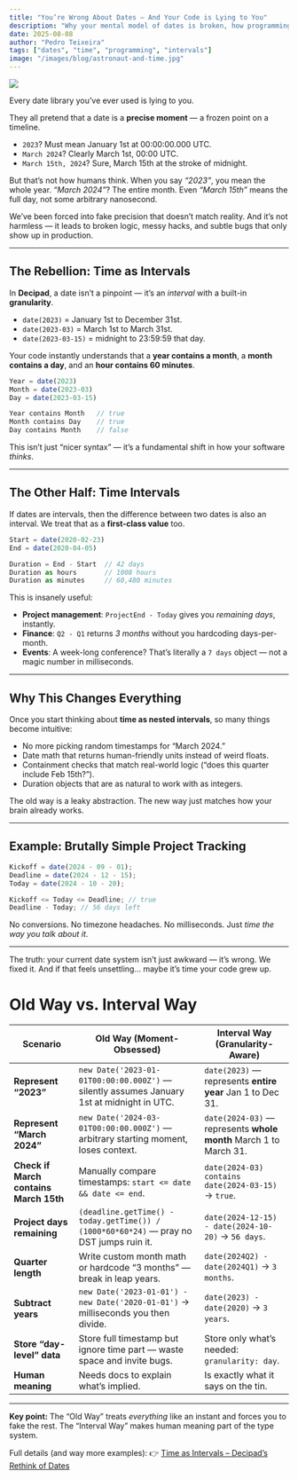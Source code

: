 ```yaml
---
title: "You’re Wrong About Dates — And Your Code is Lying to You"
description: "Why your mental model of dates is broken, how programming languages gaslight us about time, and how Decipad’s interval-based approach fixes it."
date: 2025-08-08
author: "Pedro Teixeira"
tags: ["dates", "time", "programming", "intervals"]
image: "/images/blog/astronaut-and-time.jpg"
---
```


![](/images/blog/astronaut-and-time.jpg)

Every date library you’ve ever used is lying to you.

They all pretend that a date is a **precise moment** — a frozen point on a timeline.

- `2023`? Must mean January 1st at 00:00:00.000 UTC.
- `March 2024`? Clearly March 1st, 00:00 UTC.
- `March 15th, 2024`? Sure, March 15th at the stroke of midnight.

But that’s not how humans think.
When you say _“2023”_, you mean the whole year. _“March 2024”_? The entire month. Even _“March 15th”_ means the full day, not some arbitrary nanosecond.

We’ve been forced into fake precision that doesn’t match reality. And it’s not harmless — it leads to broken logic, messy hacks, and subtle bugs that only show up in production.

---

## The Rebellion: Time as Intervals

In **Decipad**, a date isn’t a pinpoint — it’s an _interval_ with a built-in **granularity**.

- `date(2023)` = January 1st to December 31st.
- `date(2023-03)` = March 1st to March 31st.
- `date(2023-03-15)` = midnight to 23:59:59 that day.

Your code instantly understands that a **year contains a month**, a **month contains a day**, and an **hour contains 60 minutes**.

```js
Year = date(2023)
Month = date(2023-03)
Day = date(2023-03-15)

Year contains Month   // true
Month contains Day    // true
Day contains Month    // false
```

This isn’t just “nicer syntax” — it’s a fundamental shift in how your software _thinks_.

---

## The Other Half: Time Intervals

If dates are intervals, then the difference between two dates is also an interval.
We treat that as a **first-class value** too.

```js
Start = date(2020-02-23)
End = date(2020-04-05)

Duration = End - Start  // 42 days
Duration as hours       // 1008 hours
Duration as minutes     // 60,480 minutes
```

This is insanely useful:

- **Project management**: `ProjectEnd - Today` gives you _remaining days_, instantly.
- **Finance**: `Q2 - Q1` returns _3 months_ without you hardcoding days-per-month.
- **Events**: A week-long conference? That’s literally a `7 days` object — not a magic number in milliseconds.

---

## Why This Changes Everything

Once you start thinking about **time as nested intervals**, so many things become intuitive:

- No more picking random timestamps for “March 2024.”
- Date math that returns human-friendly units instead of weird floats.
- Containment checks that match real-world logic (“does this quarter include Feb 15th?”).
- Duration objects that are as natural to work with as integers.

The old way is a leaky abstraction. The new way just matches how your brain already works.

---

## Example: Brutally Simple Project Tracking

```js
Kickoff = date(2024 - 09 - 01);
Deadline = date(2024 - 12 - 15);
Today = date(2024 - 10 - 20);

Kickoff <= Today <= Deadline; // true
Deadline - Today; // 56 days left
```

No conversions. No timezone headaches. No milliseconds. Just _time the way you talk about it_.

---

The truth: your current date system isn’t just awkward — it’s wrong.
We fixed it. And if that feels unsettling… maybe it’s time your code grew up.

# Old Way vs. Interval Way

| **Scenario**                           | **Old Way (Moment-Obsessed)**                                                             | **Interval Way (Granularity-Aware)**                              |
| -------------------------------------- | ----------------------------------------------------------------------------------------- | ----------------------------------------------------------------- |
| **Represent “2023”**                   | `new Date('2023-01-01T00:00:00.000Z')` — silently assumes January 1st at midnight in UTC. | `date(2023)` — represents **entire year** Jan 1 to Dec 31.        |
| **Represent “March 2024”**             | `new Date('2024-03-01T00:00:00.000Z')` — arbitrary starting moment, loses context.        | `date(2024-03)` — represents **whole month** March 1 to March 31. |
| **Check if March contains March 15th** | Manually compare timestamps: `start <= date && date <= end`.                              | `date(2024-03) contains date(2024-03-15)` → `true`.               |
| **Project days remaining**             | `(deadline.getTime() - today.getTime()) / (1000*60*60*24)` — pray no DST jumps ruin it.   | `date(2024-12-15) - date(2024-10-20)` → `56 days`.                |
| **Quarter length**                     | Write custom month math or hardcode “3 months” — break in leap years.                     | `date(2024Q2) - date(2024Q1)` → `3 months`.                       |
| **Subtract years**                     | `new Date('2023-01-01') - new Date('2020-01-01')` → milliseconds you then divide.         | `date(2023) - date(2020)` → `3 years`.                            |
| **Store “day-level” data**             | Store full timestamp but ignore time part — waste space and invite bugs.                  | Store only what’s needed: `granularity: day`.                     |
| **Human meaning**                      | Needs docs to explain what’s implied.                                                     | Is exactly what it says on the tin.                               |

---

**Key point:** The “Old Way” treats _everything_ like an instant and forces you to fake the rest. The “Interval Way” makes human meaning part of the type system.

Full details (and way more examples):
👉 [Time as Intervals – Decipad’s Rethink of Dates](https://metaduck.com/time-as-intervals/)
